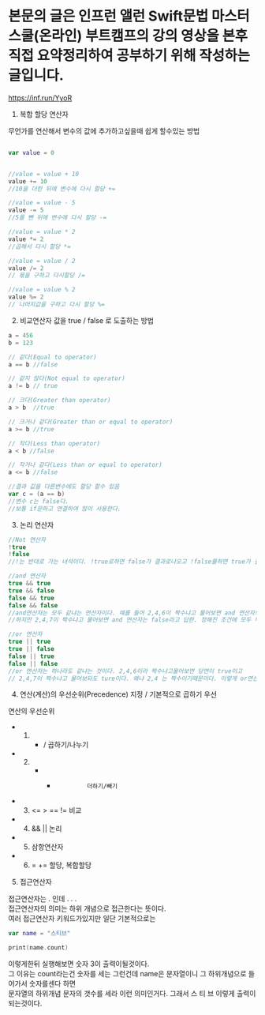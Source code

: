 # 본문의 글은 인프런 앨런 Swift문법 마스터 스쿨(온라인) 부트캠프의 강의 영상을 본후 직접 요약정리하여 공부하기 위해 작성하는 글입니다.
https://inf.run/YyoR    

1. 복합 할당 연산자

무언가를 연산해서 변수의 값에 추가하고싶을때 쉽게 할수있는 방법
```swift

var value = 0


//value = value + 10 
value += 10
//10을 더한 뒤에 변수에 다시 할당 +=

//value = value - 5
value -= 5
//5를 뺀 뒤에 변수에 다시 할당 -=

//value = value * 2
value *= 2
//곱해서 다시 할당 *=

//value = value / 2
value /= 2
// 몫을 구하고 다시할당 /=

//value = value % 2
value %= 2
// 나머지값을 구하고 다시 할당 %=
```

2. 비교연산자
값을 true / false 로 도출하는 방법   

```swift
a = 456
b = 123

// 같다(Equal to operator)
a == b //false

// 같지 않다(Not equal to operator)
a != b // true

// 크다(Greater than operator)
a > b  //true

// 크거나 같다(Greater than or equal to operator)
a >= b //true

// 작다(Less than operator)
a < b //false

// 작거나 같다(Less than or equal to operator)
a <= b //false

//결과 값을 다른변수에도 할당 할수 있음
var c = (a == b) 
//변수 c는 false다.
//보통 if문하고 연결하여 많이 사용한다.
```

3. 논리 연산자

```swift
//Not 연산자
!true
!false
//!는 반대로 가는 녀석이다. !true로하면 false가 결과로나오고 !false를하면 true가 결과로 나온다.

//and 연산자
true && true
true && false
false && true
false && false
//and연산자는 모두 같냐는 연산자이다. 예를 들어 2,4,6이 짝수냐고 물어보면 and 연산자의 경우 true이다.
//하지만 2,4,7이 짝수냐고 물어보면 and 연산자는 false라고 답한. 정해진 조건에 모두 부합해야하는것이다.

//or 연산자
true || true
true || false
false || true
false || false
//or 연산자는 하나라도 같냐는 것이다. 2,4,6이라 짝수냐고물어보면 당연이 true이고
// 2,4,7이 짝수냐고 물어보돠도 ture이다. 왜냐 2,4 는 짝수이기때문이다. 이렇게 or연산자는 조건에 하나라도 만족하면 된다.
```

4. 연산(계산)의 우선순위(Precedence) 지정 / 기본적으로 곱하기 우선   

 연산의 우선순위    
 - 1. * /              곱하기/나누기    
 - 2. + -              더하기/빼기    
 - 3. <=  >  ==  !=    비교    
 - 4. &&  ||           논리    
 - 5. 삼항연산자     
 - 6. = +=             할당, 복합할당   

 5. 접근연산자   

 접근연산자는 . 인데 . . .      
 접근연산자의 의미는 하위 개념으로 접근한다는 뜻이다.    
 여러 접근연산자 키워드가있지만 일단 기본적으로는    
 
 ```swift
 var name = "스티브"

 print(name.count)
 ```

 이렇게한뒤 실행해보면 숫자 3이 출력이될것이다.    
 그 이유는 count라는건 숫자를 세는 그런건데 name은 문자열이니 그 하위개념으로 들어가서 숫자를센다 하면    
 문자열의 하위개념 문자의 갯수를 세라 이런 의미인거다. 그래서  스       티         브       이렇게 출력이 되는것이다.